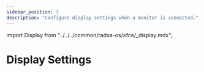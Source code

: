 ```yaml
---
sidebar_position: 3
description: "Configure display settings when a monitor is connected."
---
```


import Display from "../../../common/radxa-os/xfce/\_display.mdx";

# Display Settings

<Display />
